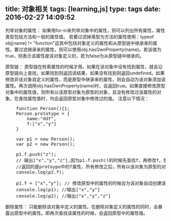 title: 对象相关
tags: [learning,js]
type: tags
date: 2016-02-27 14:09:52
---
列举对象的属性：
如果用for-in来列举对象中的属性，则可以列出所有属性，属性类型包括方法和一般的属性值。
若要过滤掉类型为方法的属性使用：typeof obj[name] != "function"这其中包括对象定义的属性和从原型链中继承来的属性。要过滤继承来的属性，则可以使用obj.hasOwnProperty(name)。若该值为true，则表示该属性是该对象定义的，若为false为从原型链中继承的。
<!-- more -->
原型链：
原型链在检索属性的时候才用。如果在该对象中没有找到属性，就会沿原型链向上查找，如果找到则返回该结果，如果没有找到则返回undefined。如果修改非该对象自定义的属性，而是原型中继承来的属性，则会自动为该对象添加该属性。再次调用obj.hasOwnProperty(name)时，会返回true。如果直接修改原型对象中的属性值，则所有以该原型对象为原型的对象，且没有修改过该属性的对象，在查找属性值时，均会返回原型对象中修改过的值。
注意以下情况：
<pre>
	function Person(){};
	Person.prototype = {
		name:"ddf",
		f:["x","y"]
	}

	var p1 = new Person();
	var p2 = new Person();

	p1.f.push("z");
	// 输出["x","y","z"],因为p1.f.push()的时候先查找f，再修改f。但在查找时，
	//返回的是protoype中的f属性，所有修改之后，所有以该对象为原型的对象的该属性都修改了。
	console.log(p2.f); 
	
	p1.f = ["x","y"]; // 修改原型中的属性的时候会为该对象自动创建该属性。查找时不用再沿原型链查找
	console.log(p1); //输出["x","y"]
	console.log(p2); //输出["x","y","z"]
</pre>

删除属性：
只能删除该对象中定义的属性。在删除对象定义的属性的同时，会暴露出原型中的属性。即再次查找该属性的时候，会返回原型中的属性值。





